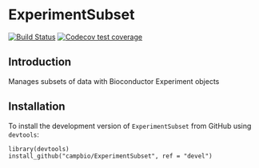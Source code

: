 # ExperimentSubset
[![Build Status](https://travis-ci.org/campbio/ExperimentSubset.svg?branch=devel)](https://travis-ci.org/campbio/ExperimentSubset)
[![Codecov test coverage](https://codecov.io/gh/campbio/ExperimentSubset/branch/devel/graph/badge.svg)](https://codecov.io/gh/campbio/ExperimentSubset?branch=devel)

## Introduction
Manages subsets of data with Bioconductor Experiment objects

## Installation
To install the development version of `ExperimentSubset` from GitHub using `devtools`:
```
library(devtools)
install_github("campbio/ExperimentSubset", ref = "devel")
```
